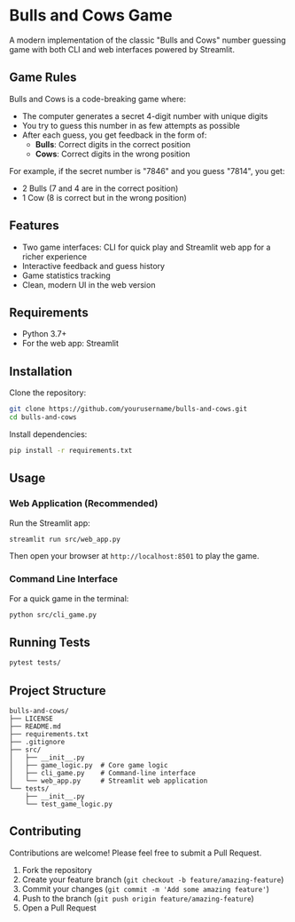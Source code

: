 # Bulls and Cows Game


A modern implementation of the classic "Bulls and Cows" number guessing game with both CLI and web interfaces powered by Streamlit.

## Game Rules

Bulls and Cows is a code-breaking game where:

- The computer generates a secret 4-digit number with unique digits
- You try to guess this number in as few attempts as possible
- After each guess, you get feedback in the form of:
  - **Bulls**: Correct digits in the correct position
  - **Cows**: Correct digits in the wrong position

For example, if the secret number is "7846" and you guess "7814", you get:
- 2 Bulls (7 and 4 are in the correct position)
- 1 Cow (8 is correct but in the wrong position)

## Features

- Two game interfaces: CLI for quick play and Streamlit web app for a richer experience
- Interactive feedback and guess history
- Game statistics tracking
- Clean, modern UI in the web version

## Requirements

- Python 3.7+
- For the web app: Streamlit

## Installation

Clone the repository:
```bash
git clone https://github.com/yourusername/bulls-and-cows.git
cd bulls-and-cows
```

Install dependencies:
```bash
pip install -r requirements.txt
```

## Usage

### Web Application (Recommended)

Run the Streamlit app:
```bash
streamlit run src/web_app.py
```

Then open your browser at `http://localhost:8501` to play the game.

### Command Line Interface

For a quick game in the terminal:
```bash
python src/cli_game.py
```

## Running Tests

```bash
pytest tests/
```

## Project Structure

```
bulls-and-cows/
├── LICENSE
├── README.md
├── requirements.txt
├── .gitignore
├── src/
│   ├── __init__.py
│   ├── game_logic.py  # Core game logic
│   ├── cli_game.py    # Command-line interface
│   └── web_app.py     # Streamlit web application
└── tests/
    ├── __init__.py
    └── test_game_logic.py
```

## Contributing

Contributions are welcome! Please feel free to submit a Pull Request.

1. Fork the repository
2. Create your feature branch (`git checkout -b feature/amazing-feature`)
3. Commit your changes (`git commit -m 'Add some amazing feature'`)
4. Push to the branch (`git push origin feature/amazing-feature`)
5. Open a Pull Request
